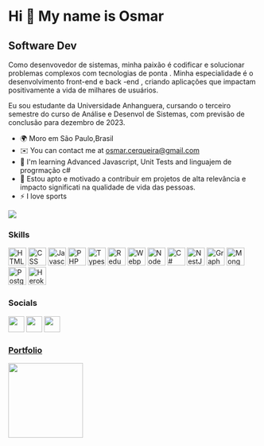 Hi 👋 My name is Osmar
==========================

 Software Dev
-----------------------------

Como desenvovedor de sistemas, minha paixão é codificar e solucionar problemas complexos com tecnologias de ponta .
Minha especialidade é o desenvolvimento front-end e back -end , criando aplicações que impactam positivamente a vida de
milhares de usuários.

Eu sou estudante da Universidade Anhanguera, cursando o terceiro semestre do curso de Análise e Desenvol de Sistemas,
com previsão de conclusão para dezembro de 2023.

* 🌍 Moro em São Paulo,Brasil
* ✉️ You can contact me at [osmar.cerqueira@gmail.com](mailto:osmar.cerqueira@gmail.com)
* 🧠 I'm learning Advanced Javascript, Unit Tests and linguajem de progrmação c#
* 🤝 Estou apto e motivado a contribuir em projetos de alta relevância e impacto significati na qualidade de vida das
pessoas.
* ⚡ I love sports

<a href="https://github.com/osmar-tech" target="_blank" rel="noreferrer"><img
        src="https://img.shields.io/github/followers/peguimasid?logo=github&style=for-the-badge&color=3382ed&labelColor=171717" /></a>

### Skills

<p align="left">
    <a href="https://developer.mozilla.org/pt-BR/docs/Web/HTML" target="_blank" rel="noreferrer"><img
            src="https://img.shields.io/badge/HTML-239120?style=for-the-badge&logo=html5&logoColor=white" width="36"
            height="36" alt="HTML" /></a>
    <a href="https://developer.mozilla.org/en-US/docs/Web/CSS" target="_blank" rel="noreferrer"><img
            src="https://img.shields.io/badge/CSS-239120?&style=for-the-badge&logo=css3&logoColor=white" width="36"
            height="36" alt="CSS" /></a>
    <a href="https://developer.mozilla.org/en-US/docs/Web/JavaScript" target="_blank" rel="noreferrer"><img
            src="https://raw.githubusercontent.com/danielcranney/readme-generator/main/public/icons/skills/javascript-colored.svg"
            width="36" height="36" alt="Javascript" /></a>
    <a href="https://developer.mozilla.org/pt-BR/docs/Glossary/PHP" target="_blank" rel="noreferrer"><img
            src="https://img.shields.io/badge/PHP-777BB4?style=for-the-badge&logo=php&logoColor=white" width="36"
            height="36" alt="PHP" /></a>
    <a href="https://www.typescriptlang.org/" target="_blank" rel="noreferrer"><img
            src="https://raw.githubusercontent.com/danielcranney/readme-generator/main/public/icons/skills/typescript-colored.svg"
            width="36" height="36" alt="Typescript" /></<a hr/" target="_blank" rel="noreferrerps://mui.com/"
            target="_blank" rel="noreferrer" dme-generator/main/public/icons/skills/materialui-colored.svg" width="36"
            height="36" alt="Material UI" /></a>
    <a href="https://redux.js.org/" target="_blank" rel="noreferrer"><img
            src="https://raw.githubusercontent.com/danielcranney/readme-generator/main/public/icons/skills/redux-colored.svg"
            width="36" height="36" alt="Redux" /></a>
    <a href="https://webpack.js.org/" target="_blank" rel="noreferrer"><img
            src="https://raw.githubusercontent.com/danielcranney/readme-generator/main/public/icons/skills/webpack-colored.svg"
            width="36" height="36" alt="Webpack" /></a>
    <a href="https://nodejs.org/en/about" target="_blank" rel="noreferrer"><img
            src="https://raw.githubusercontent.com/danielcranney/readme-generator/main/public/icons/skills/nodejs-colored.svg"
            width="36" height="36" alt="NodeJS" /></a>
    <a href="https://learn.microsoft.com/pt-br/dotnet/csharp/" target="_blank" rel="noreferrer"><img
            src="https://img.shields.io/badge/C%23-239120?style=for-the-badge&logo=c-sharp&logoColor=white" width="36"
            height="36" alt="C#" /></a>
    <a href="https://docs.nestjs.com/" target="_blank" rel="noreferrer"><img
            src="https://raw.githubusercontent.com/danielcranney/readme-generator/main/public/icons/skills/nestjs-colored.svg"
            width="36" height="36" alt="NestJS" /></a>
    <a href="https://graphql.org/" target="_blank" rel="noreferrer"><img
            src="https://raw.githubusercontent.com/danielcranney/readme-generator/main/public/icons/skills/graphql-colored.svg"
            width="36" height="36" alt="GraphQL" /></a>
    <a href="https://www.mysql.com/" target="_blank" rel="noreferrer"><img
            src="https://img.shields.io/badge/MySQL-005C84?style=for-the-badge&logo=mysql&logoColor=white" width="36"
            height="36" alt="MongoDB" /></a>
    <a href="https://www.postgresql.org/" target="_blank" rel="noreferrer"><img
            src="https://raw.githubusercontent.com/danielcranney/readme-generator/main/public/icons/skills/postgresql-colored.svg"
            width="36" height="36" alt="PostgreSQL" /></a>
    <a href="https://www.heroku.com/" target="_blank" rel="noreferrer"><img
            src="https://raw.githubusercontent.com/danielcranney/readme-generator/main/public/icons/skills/heroku-colored.svg"
            width="36" height="36" alt="Heroku" /></a>
</p>

### Socials 

<p align="left"> <a href="#" target="_blank" rel="noreferrer"><img
            src="https://raw.githubusercontent.com/danielcranney/readme-generator/main/public/icons/socials/discord.svg"
            width="32" height="32" /></a> <a href="https://github.com/osmar-tech" target="_blank" rel="noreferrer"><img
            src="https://raw.githubusercontent.com/danielcranney/readme-generator/main/public/icons/socials/github-dark.svg"
            width="32" height="32" /></a> <a href="https://www.linkedin.com/in/osmar-cerqueira-645083227/"
        target="_blank" rel="noreferrer"><img
            src="https://raw.githubusercontent.com/danielcranney/readme-generator/main/public/icons/socials/linkedin.svg"
            width="32" height="32" /></a><a href="#" target="_blank" rel="noreferrer"><img<br>
      

### Portfolio 

<a href="#"><img src="https://img.shields.io/badge/website-000000?style=for-the-badge&logo=About.me&logoColor=white"
        width="150" /></a>
